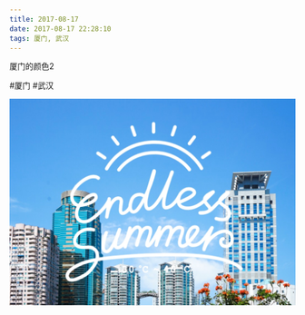 ```yaml
---
title: 2017-08-17
date: 2017-08-17 22:28:10
tags: 厦门, 武汉
---
```


<p>厦门的颜色2</p>

#厦门 #武汉

![](/assets/images/2017/08/b49bc5f6d0be846bffbc71617fc7c98a.jpg)
